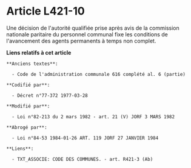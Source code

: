 # Article L421-10

Une décision de l'autorité qualifiée prise après avis de la commission nationale paritaire du personnel communal fixe les
conditions de l'avancement des agents permanents à temps non complet.

**Liens relatifs à cet article**

	**Anciens textes**:

	  - Code de l'administration communale 616 complété al. 6 (partie)

	**Codifié par**:

	  - Décret n°77-372 1977-03-28

	**Modifié par**:

	  - Loi n°82-213 du 2 mars 1982 - art. 21 (V) JORF 3 MARS 1982

	**Abrogé par**:

	  - Loi n°84-53 1984-01-26 ART. 119 JORF 27 JANVIER 1984

	**Liens**:

	  - TXT_ASSOCIE: CODE DES COMMUNES. - art. R421-3 (Ab)
